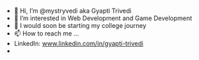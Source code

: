 - 👋 Hi, I’m @mystryvedi aka Gyapti Trivedi 
- 👀 I’m interested in Web Development and Game Development
- 🌱 I would soon be starting my college journey 
- 📫 How to reach me ...
- LinkedIn: www.linkedin.com/in/gyapti-trivedi
- 
<!---
mystryvedi/mystryvedi is a ✨ special ✨ repository because its `README.md` (this file) appears on your GitHub profile.
You can click the Preview link to take a look at your changes.
--->
